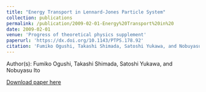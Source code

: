 ```yaml
---
title: "Energy Transport in Lennard-Jones Particle System"
collection: publications
permalink: /publication/2009-02-01-Energy%20Transport%20in%20
date: 2009-02-01
venue: 'Progress of theoretical physics supplement'
paperurl: 'https://dx.doi.org/10.1143/PTPS.178.92'
citation: 'Fumiko Ogushi, Takashi Shimada, Satoshi Yukawa, and Nobuyasu Ito, Energy Transport in Lennard-Jones Particle System, Progress of theoretical physics supplement, <b>178</b>, 92-99, (2009)'
---
```


Author(s): Fumiko Ogushi, Takashi Shimada, Satoshi Yukawa, and Nobuyasu Ito


<a href='https://dx.doi.org/10.1143/PTPS.178.92'>Download paper here</a>
